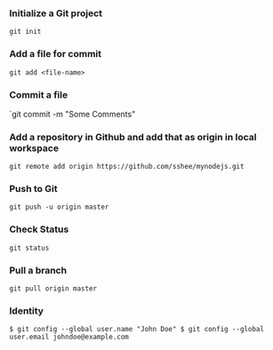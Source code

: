 ### Initialize a Git project
`git init`

### Add a file for commit
`git add <file-name>`

### Commit a file
`git commit -m "Some Comments"

### Add a repository in Github and add that as origin in local workspace
`git remote add origin https://github.com/sshee/mynodejs.git`

### Push to Git
`git push -u origin master`

### Check Status
`git status`

### Pull a branch
`git pull origin master`

### Identity
`$ git config --global user.name "John Doe"
$ git config --global user.email johndoe@example.com`
